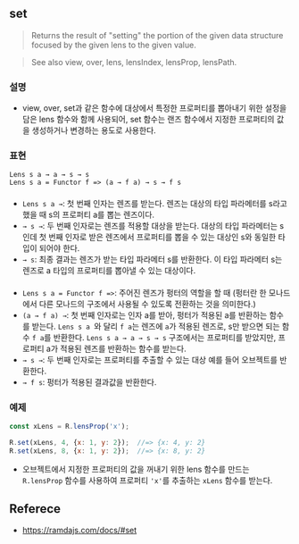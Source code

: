 ## set
> Returns the result of "setting" the portion of the given data structure focused by the given lens to the given value.

> See also view, over, lens, lensIndex, lensProp, lensPath.

### 설명
- view, over, set과 같은 함수에 대상에서 특정한 프로퍼티를 뽑아내기 위한 설정을 담은 lens 함수와 함께 사용되어, set 함수는 랜즈 함수에서 지정한 프로퍼티의 값을 생성하거나 변경하는 용도로 사용한다.

### 표현
```
Lens s a → a → s → s
Lens s a = Functor f => (a → f a) → s → f s
```

#### 
- `Lens s a →`: 첫 번째 인자는 렌즈를 받는다. 렌즈는 대상의 타입 파라메터를 s라고 했을 때 s의 프로퍼티 a를 뽑는 렌즈이다.
- `→ s →`: 두 번째 인자로는 렌즈를 적용할 대상을 받는다. 대상의 타입 파라메터는 s인데 첫 번째 인자로 받은 렌즈에서 프로퍼티를 뽑을 수 있는 대상인 s와 동일한 타입이 되어야 한다.
- `→ s`: 최종 결과는 렌즈가 받는 타입 파라메터 s를 반환한다. 이 타입 파라메터 s는 렌즈로 a 타입의 프로퍼티를 뽑아낼 수 있는 대상이다.

####
- `Lens s a = Functor f =>`: 주어진 렌즈가 펑터의 역할을 할 때 (펑터란 한 모나드에서 다른 모나드의 구조에서 사용될 수 있도록 전환하는 것을 의미한다.)
- `(a → f a) →`: 첫 번째 인자로는 인자 a를 받아, 펑터가 적용된 a를 반환하는 함수를 받는다. `Lens s a `와 달리 `f a`는 렌즈에 `a`가 적용된 렌즈로, s만 받으면 되는 함수 `f a`를 반환한다. `Lens s a → a → s → s` 구조에서는 프로퍼티를 받았지만, 프로퍼티 a가 적용된 렌즈를 반환하는 함수를 받는다.
- `→ s →`: 두 번째 인자로는 프로퍼티를 추출할 수 있는 대상 예를 들어 오브젝트를 반환한다.
- `→ f s`: 펑터가 적용된 결과값을 반환한다.

### 예제
```js
const xLens = R.lensProp('x');

R.set(xLens, 4, {x: 1, y: 2});  //=> {x: 4, y: 2}
R.set(xLens, 8, {x: 1, y: 2});  //=> {x: 8, y: 2}
```
- 오브젝트에서 지정한 프로퍼티의 값을 꺼내기 위한 lens 함수를 만드는 `R.lensProp` 함수를 사용하여 프로퍼티 `'x'`를 추출하는 `xLens` 함수를 받는다.

## Referece
- https://ramdajs.com/docs/#set
